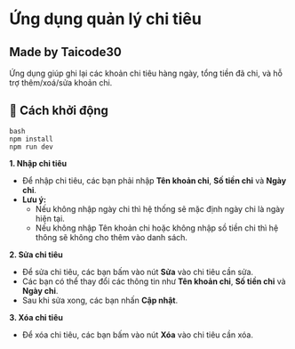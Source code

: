 # Ứng dụng quản lý chi tiêu
## Made by Taicode30
Ứng dụng giúp ghi lại các khoản chi tiêu hàng ngày, tổng tiền đã chi, và hỗ trợ thêm/xoá/sửa khoản chi.

## 🚀 Cách khởi động

```
bash
npm install
npm run dev
```

**1. Nhập chi tiêu**
+ Để nhập chi tiêu, các bạn phải nhập __Tên khoản chi__, __Số tiền chi__ và __Ngày chi__.
+ **Lưu ý:**
    * Nếu không nhập ngày chi thì hệ thống sẽ mặc định ngày chi là ngày hiện tại.
    * Nếu không nhập Tên khoản chi hoặc không nhập sồ tiền chi thì hệ thông sẽ không cho thêm vào danh sách.

**2. Sửa chi tiêu**
+ Để sửa chi tiêu, các bạn bấm vào nút __Sửa__ vào chi tiêu cần sửa.
+ Các bạn có thể thay đổi các thông tin như __Tên khoản chi__, __Số tiền chi__ và __Ngày chi__.
+ Sau khi sửa xong, các bạn nhấn __Cập nhật__.

**3. Xóa chi tiêu**
+ Để xóa chi tiêu, các bạn bấm vào nút __Xóa__ vào chi tiêu cần xóa.
